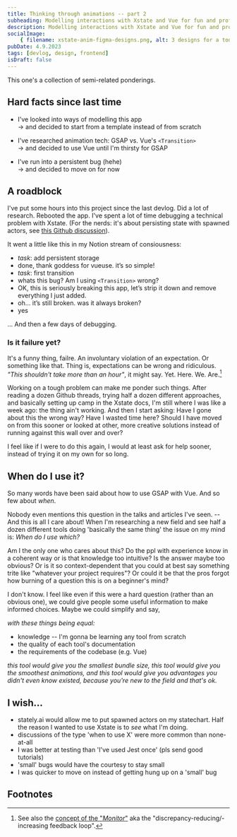 ```yaml
---
title: Thinking through animations -- part 2
subheading: Modelling interactions with Xstate and Vue for fun and profit. A devlog.
description: Modelling interactions with Xstate and Vue for fun and profit. A devlog.
socialImage:
    { filename: xstate-anim-figma-designs.png, alt: 3 designs for a todo app. }
pubDate: 4.9.2023
tags: [devlog, design, frontend]
isDraft: false
---
```


This one's a collection of semi-related ponderings.

## Hard facts since last time

-   I've looked into ways of modelling this app\
    → and decided to start from a template instead of from scratch

-   I've researched animation tech: GSAP vs. Vue's `<Transition>`\
    → and decided to use Vue until I'm thirsty for GSAP

-   I've run into a persistent bug (hehe)\
    → and decided to move on for now

## A roadblock

I've put some hours into this project since the last devlog. Did a lot of research. Rebooted the app. I've spent a lot of time debugging a technical problem with Xstate. (For the nerds: it's about persisting state with spawned actors, see [this Github discussion](https://github.com/statelyai/xstate/discussions/4226)).

It went a little like this in my Notion stream of consiousness:

-   _task_: add persistent storage
-   done, thank goddess for vueuse. it’s so simple!
-   _task_: first transition
-   whats this bug? Am I using `<Transition>` wrong?
-   OK, this is seriously breaking this app, let’s strip it down and remove everything I just added.
-   oh… it’s still broken. was it always broken?
-   yes

... And then a few days of debugging.

### Is it failure yet?

It's a funny thing, failre. An involuntary violation of an expectation. Or something like that. Thing is, expectations can be wrong and ridiculous. _"This shouldn't take more than an hour"_, it might say. Yet. Here. We. Are.[^1]

Working on a tough problem can make me ponder such things. After reading a dozen Github threads, trying half a dozen different approaches, and basically setting up camp in the Xstate docs, I'm still where I was like a week ago: the thing ain't working. And then I start asking: Have I gone about this the wrong way? Have I wasted time here? Should I have moved on from this sooner or looked at other, more creative solutions instead of running against this wall over and over?

I feel like if I were to do this again, I would at least ask for help sooner, instead of trying it on my own for so long.

## When do I use it?

So many words have been said about how to use GSAP with Vue. And so few about _when_.

Nobody even mentions this question in the talks and articles I've seen. -- And this is all I care about! When I'm researching a new field and see half a dozen different tools doing 'basically the same thing' the issue on my mind is: _When do I use which?_

Am I the only one who cares about this? Do the ppl with experience know in a coherent way or is that knowledge too intuitive? Is the answer maybe too obvious? Or is it so context-dependent that you could at best say something trite like "whatever your project requires"? Or could it be that the pros forgot how burning of a question this is on a beginner's mind?

I don't know. I feel like even if this were a hard question (rather than an obvious one), we could give people some useful information to make informed choices. Maybe we could simplify and say,

_with these things being equal:_

-   knowledge -- I'm gonna be learning any tool from scratch
-   the quality of each tool's documentation
-   the requirements of the codebase (e.g. Vue)

_this tool would give you the smallest bundle size, this tool would give you the smoothest animations, and this tool would give you advantages you didn't even know existed, because you're new to the field and that's ok._

## I wish...

-   stately.ai would allow me to put spawned actors on my statechart. Half the reason I wanted to use Xstate is to _see_ what I'm doing.
-   discussions of the type 'when to use X' were more common than none-at-all
-   I was better at testing than 'I've used Jest once' (pls send good tutorials)
-   'small' bugs would have the courtesy to stay small
-   I was quicker to move on instead of getting hung up on a 'small' bug

## Footnotes

[^1]: See also the [concept of the "_Monitor_"](https://betterfamilytherapy.com/blog/burnout-pt2-how-do-deal-with-the-stressors) aka the "discrepancy-reducing/-increasing feedback loop".

